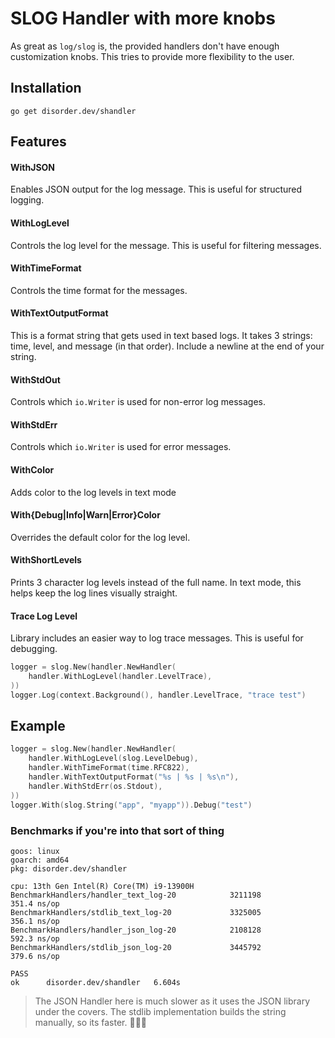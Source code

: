 # SLOG Handler with more knobs

As great as `log/slog` is, the provided handlers don't have enough customization knobs.  This tries to 
provide more flexibility to the user.


## Installation
```shell
go get disorder.dev/shandler
```

## Features

#### WithJSON
Enables JSON output for the log message.  This is useful for structured logging.

#### WithLogLevel
Controls the log level for the message.  This is useful for filtering messages.

#### WithTimeFormat
Controls the time format for the messages.

#### WithTextOutputFormat
This is a format string that gets used in text based logs.  It takes 3 strings: time, level, and message (in that order).  Include a newline at the end of your string.

#### WithStdOut
Controls which `io.Writer` is used for non-error log messages.

#### WithStdErr 
Controls which `io.Writer` is used for error messages.

#### WithColor
Adds color to the log levels in text mode

#### With{Debug|Info|Warn|Error}Color
Overrides the default color for the log level.

#### WithShortLevels
Prints 3 character log levels instead of the full name.  In text mode, this helps keep the log lines visually straight.

#### Trace Log Level
Library includes an easier way to log trace messages.  This is useful for debugging.
```go
logger = slog.New(handler.NewHandler(
	handler.WithLogLevel(handler.LevelTrace),
))
logger.Log(context.Background(), handler.LevelTrace, "trace test")
```

## Example

```go 
logger = slog.New(handler.NewHandler(
	handler.WithLogLevel(slog.LevelDebug),
	handler.WithTimeFormat(time.RFC822),
	handler.WithTextOutputFormat("%s | %s | %s\n"),
	handler.WithStdErr(os.Stdout),
))
logger.With(slog.String("app", "myapp")).Debug("test")
```

### Benchmarks if you're into that sort of thing

```shell
goos: linux
goarch: amd64
pkg: disorder.dev/shandler

cpu: 13th Gen Intel(R) Core(TM) i9-13900H
BenchmarkHandlers/handler_text_log-20            3211198               351.4 ns/op
BenchmarkHandlers/stdlib_text_log-20             3325005               356.1 ns/op
BenchmarkHandlers/handler_json_log-20            2108128               592.3 ns/op
BenchmarkHandlers/stdlib_json_log-20             3445792               379.6 ns/op

PASS
ok      disorder.dev/shandler   6.604s
```

> The JSON Handler here is much slower as it uses the JSON library under the covers.  The stdlib implementation builds the string manually, so its faster.  🤷🏼‍♀️
